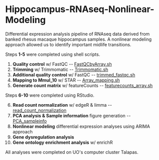 # Hippocampus-RNAseq-Nonlinear-Modeling
Differential expression analysis pipeline of RNAseq data derived from banked rhesus macaque hippocampus samples. A nonlinear modeling approach allowed us to identify important midlife transitions. 

Steps **1-5** were completed using shell scripts.

1. **Quality control** w/ FastQC -- [FastQCbyArray.sh](https://github.com/tannerndrsn4/Hippocampus-RNAseq-Nonlinear-Modeling/blob/main/FastQCbyArray.sh)
2. **Trimming** w/ Trimmomatic -- [Trimmomatic.sh](https://github.com/tannerndrsn4/Hippocampus-RNAseq-Nonlinear-Modeling/blob/main/Trimmomatic.sh)
3. **Additional quality control** w/ FastQC -- [trimmed_fastqc.sh](https://github.com/tannerndrsn4/Hippocampus-RNAseq-Nonlinear-Modeling/blob/main/trimmed_fastqc.sh)
4. **Mapping to Mmul_10** w/ STAR -- [Array_mapping.sh](https://github.com/tannerndrsn4/Hippocampus-RNAseq-Nonlinear-Modeling/blob/main/Array_mapping.sh)
5. **Generate count matrix** w/ featureCounts -- [featurecounts_array.sh](https://github.com/tannerndrsn4/Hippocampus-RNAseq-Nonlinear-Modeling/blob/main/featurecounts_array.sh)

Steps **6-10** were completed using RStudio.

6. **Read count normalization** w/ edgeR & limma -- [read_count_normalization](https://github.com/tannerndrsn4/Hippocampus-RNAseq-Nonlinear-Modeling/blob/main/read_count_normalization) 
7. **PCA analysis & Sample information** figure generation -- [PCA_sampleinfo](https://github.com/tannerndrsn4/Hippocampus-RNAseq-Nonlinear-Modeling/blob/main/PCA_sampleinfo)
8. **Nonlinear modeling** differential expression analyses using ARIMA approach
9. **Gene dysregulation analysis**
10. **Gene ontology enrichment analysis** w/ enrichR

All analyses were completed on UO's computer cluster Talapas.
